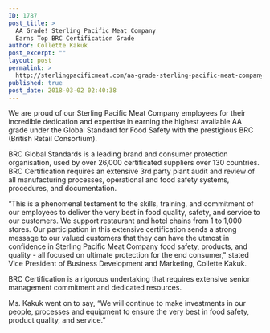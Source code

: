 ```yaml
---
ID: 1787
post_title: >
  AA Grade! Sterling Pacific Meat Company
  Earns Top BRC Certification Grade
author: Collette Kakuk
post_excerpt: ""
layout: post
permalink: >
  http://sterlingpacificmeat.com/aa-grade-sterling-pacific-meat-company-earns-top-brc-certification-grade/
published: true
post_date: 2018-03-02 02:40:38
---
```

<span style="font-weight: 400;">We are proud of our Sterling Pacific Meat Company employees for their incredible dedication and expertise in earning the highest available AA grade under the Global Standard for Food Safety with the prestigious BRC (British Retail Consortium). </span>

<span style="font-weight: 400;">BRC Global Standards is a leading brand and consumer protection organisation, used by over 26,000 certificated suppliers over 130 countries. BRC Certification requires an extensive 3</span><span style="font-weight: 400;">rd</span><span style="font-weight: 400;"> party plant audit and review of all manufacturing processes, operational and food safety systems, procedures, and documentation.</span>

<span style="font-weight: 400;">“This is a phenomenal testament to the skills, training, and commitment of our employees to deliver the very best in food quality, safety, and service to our customers. We support restaurant and hotel chains from 1 to 1,000 stores. Our participation in this extensive certification sends a strong message to our valued customers that they can have the utmost in confidence in Sterling Pacific Meat Company food safety, products, and quality - all focused on ultimate protection for the end consumer," stated Vice President of Business Development and Marketing, Collette Kakuk. </span>

<span style="font-weight: 400;">BRC Certification is a rigorous undertaking that requires extensive senior management commitment and dedicated resources. </span>

<span style="font-weight: 400;">Ms. Kakuk went on to say, “We will continue to make investments in our people, processes and equipment to ensure the very best in food safety, product quality, and service.”</span>